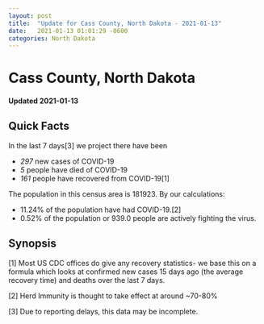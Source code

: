```yaml
---
layout: post
title:  "Update for Cass County, North Dakota - 2021-01-13"
date:   2021-01-13 01:01:29 -0600
categories: North Dakota
---
```


# Cass County, North Dakota
#### Updated 2021-01-13

## Quick Facts

In the last 7 days[3] we project there have been
- *297* new cases of COVID-19
- *5* people have died of COVID-19
- *161* people have recovered from COVID-19[1]

The population in this census area is 181923. By our calculations:
- 11.24% of the population have had COVID-19.[2]
- 0.52% of the population or 939.0 people are actively fighting the virus.

## Synopsis




[1] Most US CDC offices do give any recovery statistics- we base this on a formula which looks at confirmed new cases
15 days ago (the average recovery time) and deaths over the last 7 days.

[2] Herd Immunity is thought to take effect at around ~70-80%

[3] Due to reporting delays, this data may be incomplete.
 
    